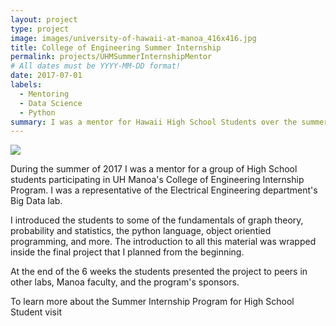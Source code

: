 ```yaml
---
layout: project
type: project
image: images/university-of-hawaii-at-manoa_416x416.jpg
title: College of Engineering Summer Internship
permalink: projects/UHMSummerInternshipMentor
# All dates must be YYYY-MM-DD format!
date: 2017-07-01
labels:
  - Mentoring
  - Data Science
  - Python
summary: I was a mentor for Hawaii High School Students over the summer of 2017 Internship program.
---
```


<img class="ui image" src="{{ site.baseurl }}/images/university-of-hawaii-at-manoa_416x416.jpg">

During the summer of 2017 I was a mentor for a group of High School students participating in UH Manoa's 
College of Engineering Internship Program. I was a representative of the Electrical Engineering department's
Big Data lab. 

I introduced the students to some of the fundamentals of graph theory, probability and statistics, the python 
language, object orientied programming, and more. The introduction to all this material was wrapped inside 
the final project that I planned from the beginning. 

At the end of the 6 weeks the students presented the project to peers in other labs, Manoa faculty, and the 
program's sponsors. 

To learn more about the Summer Internship Program for High School Student visit <a href="https://nemlau.wordpress.com/2017/03/02/2017-uh-manoa-college-of-engineering-summer-internship-program/">


